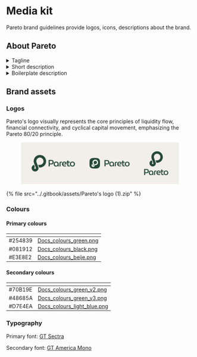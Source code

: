 # Media kit

Pareto brand guidelines provide logos, icons, descriptions about the brand.

## About Pareto

<details>

<summary>Tagline</summary>

[Pareto](https://pareto.credit/) is an on-chain private credit marketplace.&#x20;

</details>

<details>

<summary>Short description</summary>

Pareto is a private credit marketplace that connects institutional lenders and borrowers, offering scalable yield opportunities to bridge institutional capital on-chain.

</details>

<details>

<summary>Boilerplate description</summary>

Pareto is a private credit marketplace that connects institutional lenders and borrowers, offering scalable yield opportunities to bridge institutional capital on-chain.

Designed for asset managers, digital asset funds, and institutional investors, our comprehensive infrastructure provides seamless access to regulatory-compliant alternative credit solutions. Built on transparency, scalability, and automation, Pareto’s Credit Vaults eliminate bureaucratic friction, reduce operational costs, and enhance capital efficiency.

As the financial landscape evolves, Pareto aims to set a new standard for institutional credit with fully automated, data-driven lending solutions.

</details>

## Brand assets

### Logos

Pareto's logo visually represents the core principles of liquidity flow, financial connectivity, and cyclical capital movement, emphasizing the Pareto 80/20 principle.

<figure><img src="../.gitbook/assets/Docs_logos_preview.png" alt=""><figcaption></figcaption></figure>

{% file src="../.gitbook/assets/Pareto's logo (1).zip" %}

### Colours

#### Primary colours

<table data-view="cards"><thead><tr><th></th><th data-hidden data-card-cover data-type="files"></th></tr></thead><tbody><tr><td>#254839</td><td><a href="../.gitbook/assets/Docs_colours_green.png">Docs_colours_green.png</a></td></tr><tr><td>#081912</td><td><a href="../.gitbook/assets/Docs_colours_black.png">Docs_colours_black.png</a></td></tr><tr><td>#E3E8E2</td><td><a href="../.gitbook/assets/Docs_colours_beije.png">Docs_colours_beije.png</a></td></tr></tbody></table>

#### Secondary colours

<table data-view="cards"><thead><tr><th></th><th data-hidden data-card-cover data-type="files"></th></tr></thead><tbody><tr><td>#70B19E</td><td><a href="../.gitbook/assets/Docs_colours_green_v2.png">Docs_colours_green_v2.png</a></td></tr><tr><td>#48685A</td><td><a href="../.gitbook/assets/Docs_colours_green_v3.png">Docs_colours_green_v3.png</a></td></tr><tr><td>#D7E4EA</td><td><a href="../.gitbook/assets/Docs_colours_light_blue.png">Docs_colours_light_blue.png</a></td></tr></tbody></table>

### Typography

Primary font: [GT Sectra](https://www.grillitype.com/typeface/gt-sectra)

Secondary font: [GT America Mono](https://www.grillitype.com/typeface/gt-america)
